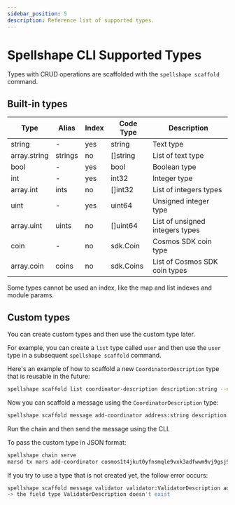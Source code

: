 ```yaml
---
sidebar_position: 5
description: Reference list of supported types. 
---
```


# Spellshape CLI Supported Types

Types with CRUD operations are scaffolded with the `spellshape scaffold` command. 

## Built-in types

| Type         | Alias   | Index | Code Type | Description                     |
| ------------ | ------- | ----- | --------- | ------------------------------- |
| string       | -       | yes   | string    | Text type                       |
| array.string | strings | no    | []string  | List of text type               |
| bool         | -       | yes   | bool      | Boolean type                    |
| int          | -       | yes   | int32     | Integer type                    |
| array.int    | ints    | no    | []int32   | List of integers types          |
| uint         | -       | yes   | uint64    | Unsigned integer type           |
| array.uint   | uints   | no    | []uint64  | List of unsigned integers types |
| coin         | -       | no    | sdk.Coin  | Cosmos SDK coin type            |
| array.coin   | coins   | no    | sdk.Coins | List of Cosmos SDK coin types   |

Some types cannot be used an index, like the map and list indexes and module params.

## Custom types

You can create custom types and then use the custom type later.

For example, you can create a `list` type called `user` and then use the `user` type in a subsequent `spellshape scaffold` command.

Here's an example of how to scaffold a new `CoordinatorDescription` type that is reusable in the future:

```bash
spellshape scaffold list coordinator-description description:string --no-message
```

Now you can scaffold a message using the `CoordinatorDescription` type:

```bash
spellshape scaffold message add-coordinator address:string description:CoordinatorDescription
```

Run the chain and then send the message using the CLI.

To pass the custom type in JSON format:

```bash
spellshape chain serve
marsd tx mars add-coordinator cosmos1t4jkut0yfnsmqle9vxk3adfwwm9vj9gsj98vqf '{"description":"coordinator description"}' true --from alice --chain-id mars
```

If you try to use a type that is not created yet, the follow error occurs:

```bash
spellshape scaffold message validator validator:ValidatorDescription address:string
-> the field type ValidatorDescription doesn't exist
```
